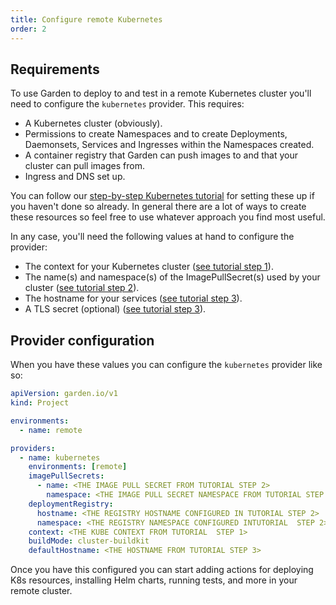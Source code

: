 ```yaml
---
title: Configure remote Kubernetes
order: 2
---
```


## Requirements

To use Garden to deploy to and test in a remote Kubernetes cluster you'll need to configure the `kubernetes` provider. This requires:

- A Kubernetes cluster (obviously).
- Permissions to create Namespaces and to create Deployments, Daemonsets, Services and Ingresses within the Namespaces created.
- A container registry that Garden can push images to and that your cluster can pull images from.
- Ingress and DNS set up.

You can follow our [step-by-step Kubernetes tutorial](../../tutorials/remote-k8s/) for setting these up if you haven't done so already. In general there are a lot of ways to create these resources so feel free to use whatever approach you find most useful.

In any case, you'll need the following values at hand to configure the provider:

- The context for your Kubernetes cluster ([see tutorial step 1](../../tutorials/remote-k8s/create-cluster/README.md)).
- The name(s) and namespace(s) of the ImagePullSecret(s) used by your cluster ([see tutorial step 2](../../tutorials/remote-k8s/configure-registry/README.md)).
- The hostname for your services ([see tutorial step 3](../../tutorials/remote-k8s/ingress-and-dns.md)).
- A TLS secret (optional) ([see tutorial step 3](../../tutorials/remote-k8s/ingress-and-dns.md)).

## Provider configuration

When you have these values you can configure the `kubernetes` provider like so:

```yaml
apiVersion: garden.io/v1
kind: Project

environments:
  - name: remote

providers:
  - name: kubernetes
    environments: [remote]
    imagePullSecrets:
      - name: <THE IMAGE PULL SECRET FROM TUTORIAL STEP 2>
        namespace: <THE IMAGE PULL SECRET NAMESPACE FROM TUTORIAL STEP 2>
    deploymentRegistry:
      hostname: <THE REGISTRY HOSTNAME CONFIGURED IN TUTORIAL STEP 2>
      namespace: <THE REGISTRY NAMESPACE CONFIGURED INTUTORIAL  STEP 2>
    context: <THE KUBE CONTEXT FROM TUTORIAL  STEP 1>
    buildMode: cluster-buildkit
    defaultHostname: <THE HOSTNAME FROM TUTORIAL STEP 3>
```

Once you have this configured you can start adding actions for deploying K8s resources, installing Helm charts, running tests, and more in your remote cluster.
